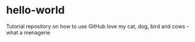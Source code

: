 # hello-world
Tutorial repository on how to use GitHub
love my cat, dog, bird and cows - what a menagerie
